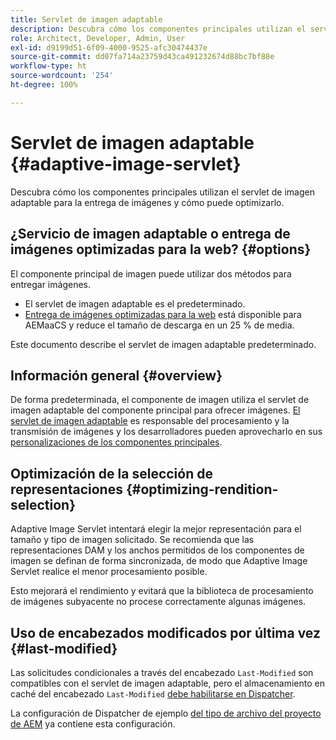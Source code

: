 ```yaml
---
title: Servlet de imagen adaptable
description: Descubra cómo los componentes principales utilizan el servlet de imagen adaptable para la entrega de imágenes y cómo puede optimizarlo.
role: Architect, Developer, Admin, User
exl-id: d9199d51-6f09-4000-9525-afc30474437e
source-git-commit: dd07fa714a23759d43ca491232674d88bc7bf88e
workflow-type: ht
source-wordcount: '254'
ht-degree: 100%

---
```


# Servlet de imagen adaptable {#adaptive-image-servlet}

Descubra cómo los componentes principales utilizan el servlet de imagen adaptable para la entrega de imágenes y cómo puede optimizarlo.

## ¿Servicio de imagen adaptable o entrega de imágenes optimizadas para la web? {#options}

El componente principal de imagen puede utilizar dos métodos para entregar imágenes.

* El servlet de imagen adaptable es el predeterminado.
* [Entrega de imágenes optimizadas para la web](/help/developing/web-optimized-image-delivery.md) está disponible para AEMaaCS y reduce el tamaño de descarga en un 25 % de media.

Este documento describe el servlet de imagen adaptable predeterminado.

## Información general {#overview}

De forma predeterminada, el componente de imagen utiliza el servlet de imagen adaptable del componente principal para ofrecer imágenes. [El servlet de imagen adaptable](https://github.com/adobe/aem-core-wcm-components/wiki/The-Adaptive-Image-Servlet) es responsable del procesamiento y la transmisión de imágenes y los desarrolladores pueden aprovecharlo en sus [personalizaciones de los componentes principales](/help/developing/customizing.md).

## Optimización de la selección de representaciones {#optimizing-rendition-selection}

Adaptive Image Servlet intentará elegir la mejor representación para el tamaño y tipo de imagen solicitado. Se recomienda que las representaciones DAM y los anchos permitidos de los componentes de imagen se definan de forma sincronizada, de modo que Adaptive Image Servlet realice el menor procesamiento posible.

Esto mejorará el rendimiento y evitará que la biblioteca de procesamiento de imágenes subyacente no procese correctamente algunas imágenes.

## Uso de encabezados modificados por última vez {#last-modified}

Las solicitudes condicionales a través del encabezado `Last-Modified` son compatibles con el servlet de imagen adaptable, pero el almacenamiento en caché del encabezado `Last-Modified` [debe habilitarse en Dispatcher](https://experienceleague.adobe.com/docs/experience-manager-dispatcher/using/configuring/dispatcher-configuration.html?lang=es#caching-http-response-headers).

La configuración de Dispatcher de ejemplo [del tipo de archivo del proyecto de AEM](/help/developing/archetype/overview.md) ya contiene esta configuración.
